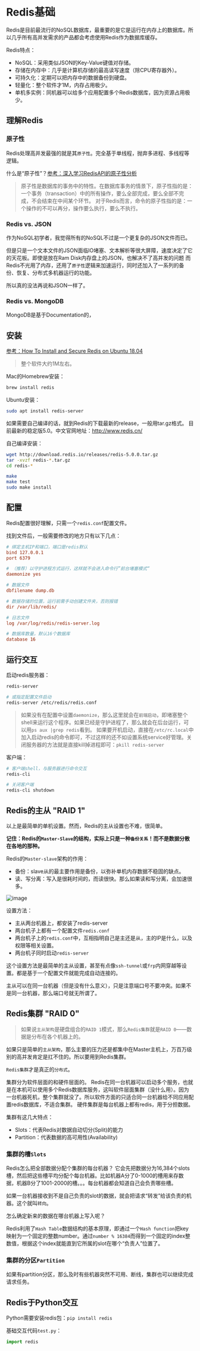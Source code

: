 # Redis基础

Redis是目前最流行的NoSQL数据库，最重要的是它是运行在内存上的数据库。所以几乎所有高并发需求的产品都会考虑使用Redis作为数据库缓存。

Redis特点：
- NoSQL：采用类似JSON的Key-Value键值对存储。
- 存储在内存中：几乎是计算机存储的最高读写速度（除CPU寄存器外）。
- 可持久化：定期可以把内存中的数据备份到硬盘。
- 轻量化：整个软件才1M，内存占用极少。
- 单机多实例：同机器可以给多个应用配置多个Redis数据库，因为资源占用极少。

## 理解Redis

### 原子性
Redis处理高并发最强的就是其`原子性`。完全基于单线程，抛弃多进程、多线程等逻辑。

什么是“原子性”？[参考：深入学习RedisAPI的原子性分析](http://www.hoohack.me/2017/04/04/learning-redis-deeply-analysis-redis-commands-atomicity)
> 原子性是数据库的事务中的特性。在数据库事务的情景下，原子性指的是：
一个事务（transaction）中的所有操作，要么全部完成，要么全部不完成，不会结束在中间某个环节。
对于Redis而言，命令的原子性指的是：一个操作的不可以再分，操作要么执行，要么不执行。

### Redis vs. JSON

作为NoSQL初学者，我觉得所有的NoSQL不过是一个更复杂的JSON文件而已。

但是只是一个文本文件的JSON面临IO堵塞、文本解析等很大屏障，速度决定了它的天花板。即使是放在Ram Disk内存盘上的JSON，也解决不了高并发的问题
而Redis不光用了内存，还用了`原子性`逻辑来加速运行，同时还加入了一系列的备份、恢复、分布式多机器运行的功能。

所以真的没法再说和JSON一样了。


### Redis vs. MongoDB

MongoDB是基于Documentation的，

## 安装

[参考：How To Install and Secure Redis on Ubuntu 18.04](https://www.digitalocean.com/community/tutorials/how-to-install-and-secure-redis-on-ubuntu-18-04)

> 整个软件大约1M左右。

Mac的Homebrew安装：
```sh
brew install redis
```

Ubuntu安装：
```sh
sudo apt install redis-server
```


如果需要自己编译的话，就到Redis的下载最新的release，一般用tar.gz格式。
目前最新的稳定版5.0。中文官网地址：http://www.redis.cn/

自己编译安装：
```sh
wget http://download.redis.io/releases/redis-5.0.0.tar.gz
tar -xvzf redis-*.tar.gz
cd redis-*

make
make test
sudo make install
```

## 配置

Redis配置很好理解，只需一个`redis.conf`配置文件。

找到文件后，一般需要修改的地方只有以下几点：
```ini
# 绑定主机IP和端口，端口是redis默认
bind 127.0.0.1
port 6379

# （推荐）以守护进程方式运行，这样就不会进入命令行”前台堵塞模式“
daemonize yes

# 数据文件
dbfilename dump.db

# 数据存储的位置，运行前需手动创建文件夹，否则报错
dir /var/lib/redis/

# 日志文件
log /var/log/redis/redis-server.log

# 数据库数量，默认16个数据库
database 16
```

## 运行交互

启动redis服务器：
```sh
redis-server

# 或指定配置文件启动
redis-server /etc/redis/redis.conf
```

> 如果没有在配置中设置`daemonize`，那么这里就会在`前端启动`，即堵塞整个shell来运行这个程序。如果已经是守护进程了，那么就会在后台运行，可以用`ps aux |grep redis`看到。
如果要开机启动，直接在`/etc/rc.local`中加入启动redis的命令即可，不过这样的还不如设置系统service好管理。关闭服务器的方法就是直接kill掉进程即可：`pkill redis-server`

客户端：
```sh
# 客户端shell，与服务器进行命令交互
redis-cli 

# 关闭客户端
redis-cli shutdown
```


## Redis的主从 "RAID 1"

以上是最简单的单机设置。然而，Redis的主从设置也不难，很简单。

**记住：Redis的`Master-Slave`的结构，实际上只是一种`备份关系`！而不是数据分散在各地的那种。**

Redis的`Master-slave`架构的作用：
- 备份：slave从的最主要作用是备份，以弥补单机内存数据不稳固的缺点。
- 读、写分离：写入是很耗时间的，而读很快。那么如果读和写分离，会加速很多。

![image](https://user-images.githubusercontent.com/14041622/48860961-58601200-edfd-11e8-89d8-134d37941817.png)


设置方法：
- 主从两台机器上，都安装了redis-server
- 两台机子上都有一个配置文件`redis.conf`
- 两台机子上的`redis.conf`中，互相指明自己是主还是从，主的IP是什么，以及权限等相关设置。
- 两台机子同时启动`redis-server`

这个设置方法是最简单的主从设置，甚至有点像`ssh-tunnel`或`frp`内网穿越等设置。都是基于一个配置文件就能完成自动连接的。

主从可以在同一台机器（但是没有什么意义），只是注意端口号不要冲突。如果不是同一台机器，那么端口号就无所谓了。


## Redis集群 "RAID 0"

> 如果说`主从架构`是硬盘组合的`RAID 1`模式，那么`Redis集群`就是`RAID 0`——数据是分布在各个机器上的。

如果只是简单的`主从架构`，那么主要的压力还是都集中在Master主机上，万百万级别的高并发肯定是扛不住的。所以要用到Redis集群。

`Redis集群`才是真正的`分布式`。

集群分为软件层面的和硬件层面的。
Redis在同一台机器可以启动多个服务，也就是在本机可以使用多个Redis数据库服务，这叫软件层面集群（没什么用）。因为一台机器死机，整个集群就没了。所以软件方面的只适合同一台机器给不同应用配置redis数据库，不适合集群。
硬件集群是每台机器上都有redis，用于分担数据。

集群有这几大特点：
- Slots：代表Redis对数据自动切分(Split)的能力
- Partition：代表数据的高可用性(Availability)


### 集群的槽`Slots`
Redis怎么把全部数据分配个集群的每台机器？
它会先把数据分为16,384个slots槽，然后把这些槽平均分配个每台机器。比如机器A分了0-1000的槽用来存数据，机器B分了1001-2000的槽。。。每台机器都会知道自己会负责哪些槽。

如果一台机器接收到不是自己负责的slot的数据，就会把请求“转发”给该负责的机器。这个就叫`转向`。

怎么确定新来的数据在哪台机器上写入呢？

Redis利用了`Hash Table`数据结构的基本原理，即通过一个`Hash function`把key映射为一个固定的整数number。通过`number % 16384`而得到一个固定的index整数值，根据这个index就能直到它所属的slot在哪个“负责人”位置了。

### 集群的分区`Partition`

如果有partition分区，那么及时有些机器突然不可用、断线，集群也可以继续完成请求任务。



## Redis于Python交互

Python需要安装redis包：`pip install redis`

基础交互代码`test.py`：
```py
import redis


```